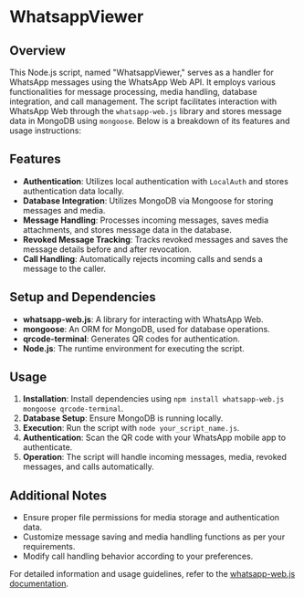 # WhatsappViewer

## Overview

This Node.js script, named "WhatsappViewer," serves as a handler for WhatsApp messages using the WhatsApp Web API. It employs various functionalities for message processing, media handling, database integration, and call management. The script facilitates interaction with WhatsApp Web through the `whatsapp-web.js` library and stores message data in MongoDB using `mongoose`. Below is a breakdown of its features and usage instructions:

## Features

- **Authentication**: Utilizes local authentication with `LocalAuth` and stores authentication data locally.
- **Database Integration**: Utilizes MongoDB via Mongoose for storing messages and media.
- **Message Handling**: Processes incoming messages, saves media attachments, and stores message data in the database.
- **Revoked Message Tracking**: Tracks revoked messages and saves the message details before and after revocation.
- **Call Handling**: Automatically rejects incoming calls and sends a message to the caller.

## Setup and Dependencies

- **whatsapp-web.js**: A library for interacting with WhatsApp Web.
- **mongoose**: An ORM for MongoDB, used for database operations.
- **qrcode-terminal**: Generates QR codes for authentication.
- **Node.js**: The runtime environment for executing the script.

## Usage

1. **Installation**: Install dependencies using `npm install whatsapp-web.js mongoose qrcode-terminal`.
2. **Database Setup**: Ensure MongoDB is running locally.
3. **Execution**: Run the script with `node your_script_name.js`.
4. **Authentication**: Scan the QR code with your WhatsApp mobile app to authenticate.
5. **Operation**: The script will handle incoming messages, media, revoked messages, and calls automatically.

## Additional Notes

- Ensure proper file permissions for media storage and authentication data.
- Customize message saving and media handling functions as per your requirements.
- Modify call handling behavior according to your preferences.

For detailed information and usage guidelines, refer to the [whatsapp-web.js documentation](https://docs.openwa.dev/).

